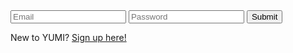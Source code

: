 <html>
  <head>
    <title>Login</title>
  </head>

  <body>
    <div>
        <input type="text" id="email" name="email" placeholder="Email" required>
        <input type="password" id="password" name="password" placeholder="Password" required>
        <button type="submit" onclick="loginForm()">Submit</button>
    </div>
    <p>New to YUMI?  <a href="{{site.baseurl}}/signup">Sign up here!</a></p>
  </body>

  <script>
      function loginForm() {
          let email = document.getElementById("email").value;
          let password = document.getElementById("password").value;
          console.log(email);
          data = {email: email, password: password}
          console.log(data);

            var myHeaders = new Headers();
            myHeaders.append("Content-Type", "application/json");

            var raw = JSON.stringify({
              "email": email,
              "password": password
            });

            var requestOptions = {
              method: 'POST',
              headers: myHeaders,
              body: raw,
              redirect: 'follow'
            };

            fetch("https://csatri1.tk/authenticate", requestOptions)
              .then(response => response.text())
              .then(result => console.log(result))
              .catch(error => console.log('error', error))
              .then(error) => {
              if (error.status == 401) {
                alert("Invalid credentials");
              } else {
                fetch("https://csatri1.tk/api/person");
                window.location.href = "{{site.baseurl}}/loggedin";
              }};
        }
  </script>
</html>